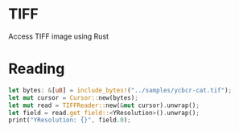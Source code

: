 # TIFF

Access TIFF image using Rust

# Reading

```rust
let bytes: &[u8] = include_bytes!("../samples/ycbcr-cat.tif");
let mut cursor = Cursor::new(bytes);
let mut read = TIFFReader::new(&mut cursor).unwrap();
let field = read.get_field::<YResolution>().unwrap();
print("YResolution: {}", field.0);
```